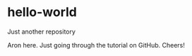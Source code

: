 # hello-world
Just another repository

Aron here. Just going through the tutorial on GitHub. Cheers!
